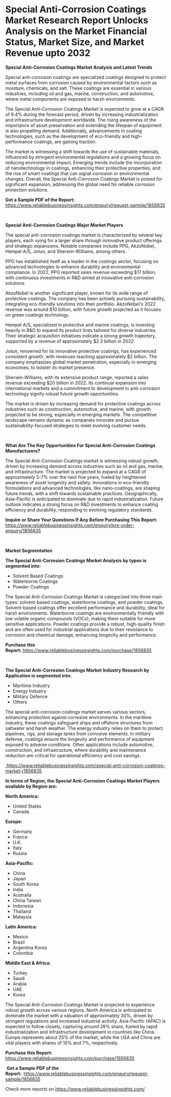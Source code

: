<p><h1>Special Anti-Corrosion Coatings Market Research Report Unlocks Analysis on the Market Financial Status, Market Size, and Market Revenue upto 2032</h1></p><p><strong>Special Anti-Corrosion Coatings Market Analysis and Latest Trends</strong></p>
<p><p>Special anti-corrosion coatings are specialized coatings designed to protect metal surfaces from corrosion caused by environmental factors such as moisture, chemicals, and salt. These coatings are essential in various industries, including oil and gas, marine, construction, and automotive, where metal components are exposed to harsh environments. </p><p>The Special Anti-Corrosion Coatings Market is expected to grow at a CAGR of 9.4% during the forecast period, driven by increasing industrialization and infrastructure development worldwide. The rising awareness of the importance of asset preservation and extending the lifespan of equipment is also propelling demand. Additionally, advancements in coating technologies, such as the development of eco-friendly and high-performance coatings, are gaining traction. </p><p>The market is witnessing a shift towards the use of sustainable materials, influenced by stringent environmental regulations and a growing focus on reducing environmental impact. Emerging trends include the incorporation of nanotechnology in coatings, enhancing their protective properties, and the rise of smart coatings that can signal corrosion or environmental changes. Overall, the Special Anti-Corrosion Coatings Market is poised for significant expansion, addressing the global need for reliable corrosion protection solutions.</p></p>
<p><strong>Get a Sample PDF of the Report:&nbsp;</strong> <a href="https://www.reliablebusinessinsights.com/enquiry/request-sample/1856835?utm_campaign=3134&utm_medium=2&utm_source=Github&utm_content=ia&utm_term=27032025&utm_id=special-anti-corrosion-coatings">https://www.reliablebusinessinsights.com/enquiry/request-sample/1856835</a></p>
<p>&nbsp;</p>
<p><strong>Special Anti-Corrosion Coatings Major Market Players</strong></p>
<p><p>The special anti-corrosion coatings market is characterized by several key players, each vying for a larger share through innovative product offerings and strategic expansions. Notable companies include PPG, AkzoNobel, Hempel A/S, Jotun, and Sherwin-Williams, among others.</p><p>PPG has established itself as a leader in the coatings sector, focusing on advanced technologies to enhance durability and environmental compliance. In 2022, PPG reported sales revenue exceeding $17 billion, with continuous investments in R&D aimed at innovative anti-corrosion solutions.</p><p>AkzoNobel is another significant player, known for its wide range of protective coatings. The company has been actively pursuing sustainability, integrating eco-friendly solutions into their portfolio. AkzoNobel's 2022 revenue was around $10 billion, with future growth projected as it focuses on green coatings technology.</p><p>Hempel A/S, specialized in protective and marine coatings, is investing heavily in R&D to expand its product lines tailored for diverse industries. Their strategic acquisition initiatives indicate a strong growth trajectory, supported by a revenue of approximately $2.3 billion in 2022.</p><p>Jotun, renowned for its innovative protective coatings, has experienced consistent growth, with revenues reaching approximately $2 billion. The company emphasizes global market penetration, especially in emerging economies, to bolster its market presence.</p><p>Sherwin-Williams, with its extensive product range, reported a sales revenue exceeding $20 billion in 2022. Its continual expansion into international markets and a commitment to development in anti-corrosion technology signify robust future growth opportunities.</p><p>The market is driven by increasing demand for protective coatings across industries such as construction, automotive, and marine, with growth projected to be strong, especially in emerging markets. The competitive landscape remains dynamic as companies innovate and pursue sustainability-focused strategies to meet evolving customer needs.</p></p>
<p>&nbsp;</p>
<p><strong>What Are The Key Opportunities For Special Anti-Corrosion Coatings Manufacturers?</strong></p>
<p><p>The Special Anti-Corrosion Coatings market is witnessing robust growth, driven by increasing demand across industries such as oil and gas, marine, and infrastructure. The market is projected to expand at a CAGR of approximately 5-7% over the next five years, fueled by heightened awareness of asset longevity and safety. Innovations in eco-friendly formulations and advanced technologies, like nano-coatings, are shaping future trends, with a shift towards sustainable practices. Geographically, Asia-Pacific is anticipated to dominate due to rapid industrialization. Future outlook indicates a strong focus on R&D investments to enhance coating efficiency and durability, responding to evolving regulatory standards.</p></p>
<p><strong>Inquire or Share Your Questions If Any Before Purchasing This Report:</strong> <a href="https://www.reliablebusinessinsights.com/enquiry/pre-order-enquiry/1856835?utm_campaign=3134&utm_medium=2&utm_source=Github&utm_content=ia&utm_term=27032025&utm_id=special-anti-corrosion-coatings">https://www.reliablebusinessinsights.com/enquiry/pre-order-enquiry/1856835</a></p>
<p>&nbsp;</p>
<p><strong>Market Segmentation</strong></p>
<p><strong>The Special Anti-Corrosion Coatings Market Analysis by types is segmented into:</strong></p>
<p><ul><li>Solvent Based Coatings</li><li>Waterborne Coatings</li><li>Powder Coatings</li></ul></p>
<p><p>The Special Anti-Corrosion Coatings Market is categorized into three main types: solvent-based coatings, waterborne coatings, and powder coatings. Solvent-based coatings offer excellent performance and durability, ideal for harsh environments. Waterborne coatings are environmentally friendly with low volatile organic compounds (VOCs), making them suitable for more sensitive applications. Powder coatings provide a robust, high-quality finish and are often used for industrial applications due to their resistance to corrosion and chemical damage, enhancing longevity and performance.</p></p>
<p><strong>Purchase this Report:&nbsp;</strong><a href="https://www.reliablebusinessinsights.com/purchase/1856835?utm_campaign=3134&utm_medium=2&utm_source=Github&utm_content=ia&utm_term=27032025&utm_id=special-anti-corrosion-coatings">https://www.reliablebusinessinsights.com/purchase/1856835</a></p>
<p>&nbsp;</p>
<p><strong>The Special Anti-Corrosion Coatings Market Industry Research by Application is segmented into:</strong></p>
<p><ul><li>Maritime Industry</li><li>Energy Industry</li><li>Military Defence</li><li>Others</li></ul></p>
<p><p>The special anti-corrosion coatings market serves various sectors, enhancing protection against corrosive environments. In the maritime industry, these coatings safeguard ships and offshore structures from saltwater and harsh weather. The energy industry relies on them to protect pipelines, rigs, and storage tanks from corrosive elements. In military defense, coatings ensure the longevity and performance of equipment exposed to adverse conditions. Other applications include automotive, construction, and infrastructure, where durability and maintenance reduction are critical for operational efficiency and cost savings.</p></p>
<p><a href="https://www.reliablebusinessinsights.com/special-anti-corrosion-coatings-market-r1856835?utm_campaign=3134&utm_medium=2&utm_source=Github&utm_content=ia&utm_term=27032025&utm_id=special-anti-corrosion-coatings">&nbsp;https://www.reliablebusinessinsights.com/special-anti-corrosion-coatings-market-r1856835</a></p>
<p><strong>In terms of Region, the Special Anti-Corrosion Coatings Market Players available by Region are:</strong></p>
<p>
    <p> <strong> North America: </strong>
        <ul>
            <li>United States</li>
            <li>Canada</li>
        </ul>
        </p> 
    <p> <strong> Europe: </strong>
        <ul>
            <li>Germany</li>
            <li>France</li>
            <li>U.K.</li>
            <li>Italy</li>
            <li>Russia</li>
        </ul>
        </p> 
    <p> <strong> Asia-Pacific: </strong>
        <ul>
            <li>China</li>
            <li>Japan</li>
            <li>South Korea</li>
            <li>India</li>
            <li>Australia</li>
            <li>China Taiwan</li>
            <li>Indonesia</li>
            <li>Thailand</li>
            <li>Malaysia</li>
        </ul>
        </p> 
    <p> <strong> Latin America: </strong>
        <ul>
            <li>Mexico</li>
            <li>Brazil</li>
            <li>Argentina Korea</li>
            <li>Colombia</li>
        </ul>
        </p> 
    <p> <strong> Middle East & Africa: </strong>
        <ul>
            <li>Turkey</li>
            <li>Saudi</li>
            <li>Arabia</li>
            <li>UAE</li>
            <li>Korea</li>
        </ul>
    </p>
    </p>
<p><p>The Special Anti-Corrosion Coatings Market is projected to experience robust growth across various regions. North America is anticipated to dominate the market with a valuation of approximately 30%, driven by stringent regulations and increased industrial activity. Asia-Pacific (APAC) is expected to follow closely, capturing around 28% share, fueled by rapid industrialization and infrastructure development in countries like China. Europe represents about 25% of the market, while the USA and China are vital players with shares of 10% and 7%, respectively.</p></p>
<p><strong>Purchase this Report: </strong><a href="https://www.reliablebusinessinsights.com/purchase/1856835?utm_campaign=3134&utm_medium=2&utm_source=Github&utm_content=ia&utm_term=27032025&utm_id=special-anti-corrosion-coatings">https://www.reliablebusinessinsights.com/purchase/1856835</a></p>
<p>&nbsp;<strong>Get a Sample PDF of the Report:&nbsp;&nbsp;</strong><a href="https://www.reliablebusinessinsights.com/enquiry/request-sample/1856835?utm_campaign=3134&utm_medium=2&utm_source=Github&utm_content=ia&utm_term=27032025&utm_id=special-anti-corrosion-coatings">https://www.reliablebusinessinsights.com/enquiry/request-sample/1856835</a></p>
<p><strong></strong></p>
<p>Check more reports on <a href="https://www.reliablebusinessinsights.com/?utm_campaign=3134&utm_medium=2&utm_source=Github&utm_content=ia&utm_term=27032025&utm_id=special-anti-corrosion-coatings">https://www.reliablebusinessinsights.com/</a></p>